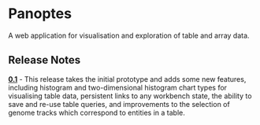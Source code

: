 Panoptes
========

A web application for visualisation and exploration of table and array data.

Release Notes
-------------

**[0.1](https://github.com/malariagen/panoptes/issues?milestone=1&page=1&state=closed
"0.1 closed issues")** - This release takes the initial prototype and
adds some new features, including histogram and two-dimensional
histogram chart types for visualising table data, persistent links to
any workbench state, the ability to save and re-use table queries, and
improvements to the selection of genome tracks which correspond to
entities in a table.